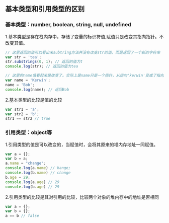 ## 基本类型和引用类型的区别


### 基本类型：number, boolean, string, null, undefined
1.基本类型是存在栈内存中，存储了变量的标识符值,赋值只是改变其指向指针。不改变其值。
```js
// 这里返回的值可以看出来subtring方法并没有改变str的值，而是返回了一个新的字符串
var str = 'tea';
str.substrings(0, 1); // 返回的值为t
console.log(str); // 返回的值为tea
```

```js
// 这里的name值看起来是改变了。实际上是name只是一个指针，从指向'kerwin'变成了指向'Bob'。这里的基本类型也是'kerwin'和'Bob'，它们是无法改变的。
var name = 'Kerwin';
name = 'Bob';
console.log(name); // 返回Bob
```

2.基本类型的比较是值的比较
```js
var str1 = 'a';
var str2 = 'b';
str1 == str2 // true
```

### 引用类型：object等
1.引用类型的值是可以改变的，当赋值时，会将其原来的堆内存地址一同赋值。
```js
var a = {};
var b = a;
a.name = "change";
console.log(a.name) // hange;
console.log(b.name) // change
b.age = 29;
console.log(a.age) // 29
console.log(b.age) // 29
```

2.引用类型的比较是其对引用的比较，比较两个对象的堆内存中的地址是否相同
```js
var a = {};
var b = {};
a == b // false
```
